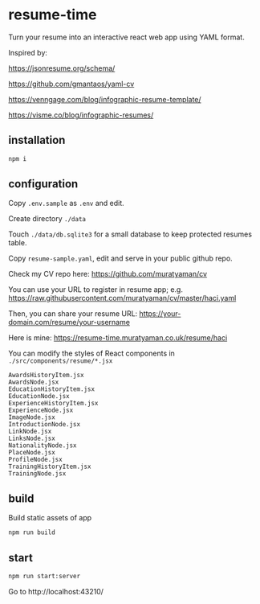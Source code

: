 # resume-time

Turn your resume into an interactive react web app using YAML format.

Inspired by:

https://jsonresume.org/schema/

https://github.com/gmantaos/yaml-cv

https://venngage.com/blog/infographic-resume-template/

https://visme.co/blog/infographic-resumes/

## installation

```sh
npm i
```

## configuration

Copy `.env.sample` as `.env` and edit.

Create directory `./data`

Touch `./data/db.sqlite3` for a small database to keep protected resumes table.

Copy `resume-sample.yaml`, edit and serve in your public github repo.

Check my CV repo here: https://github.com/muratyaman/cv

You can use your URL to register in resume app;
e.g. https://raw.githubusercontent.com/muratyaman/cv/master/haci.yaml

Then, you can share your resume URL: https://your-domain.com/resume/your-username

Here is mine: https://resume-time.muratyaman.co.uk/resume/haci

You can modify the styles of React components in `./src/components/resume/*.jsx`

```plain
AwardsHistoryItem.jsx
AwardsNode.jsx
EducationHistoryItem.jsx
EducationNode.jsx
ExperienceHistoryItem.jsx
ExperienceNode.jsx
ImageNode.jsx
IntroductionNode.jsx
LinkNode.jsx
LinksNode.jsx
NationalityNode.jsx
PlaceNode.jsx
ProfileNode.jsx
TrainingHistoryItem.jsx
TrainingNode.jsx
```

## build

Build static assets of app

```sh
npm run build
```

## start

```sh
npm run start:server
```

Go to http://localhost:43210/
